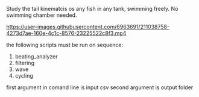 Study the tail kinematcis os any fish in any tank, swimming freely. No swimming chamber needed.

https://user-images.githubusercontent.com/6963691/211038758-4273d7ae-160e-4c1c-8576-23225522c8f3.mp4

the following scripts must be run on sequence: 
1) beating_analyzer
2) filtering
3) wave
4) cycling

first argument in comand line is input csv
second argument is output folder


